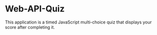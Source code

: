 # Web-API-Quiz
This application is a timed JavaScript multi-choice quiz that displays your score after completing it. 

